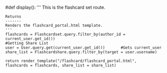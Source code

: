 #def display():
    '''
    This is the flashcard set route.

    Returns
    -------
    Renders the flashcard_portal.html template.
    '''
    flashcards = Flashcardset.query.filter_by(author_id = current_user.get_id())
    #Getting Share List
    user = User.query.get(current_user.get_id())       #Gets current_user
    share_list = Flashcardshare.query.filter_by(target = user.username)

    return render_template("/flashcard/flashcard_portal.html",
    flashcards = flashcards, share_list = share_list)
